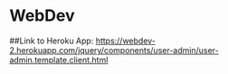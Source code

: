 # WebDev

##Link to Heroku App: https://webdev-2.herokuapp.com/jquery/components/user-admin/user-admin.template.client.html
